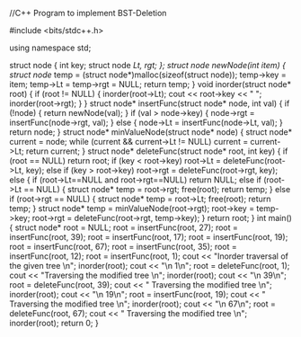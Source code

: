 //C++ Program to implement BST-Deletion

#include <bits/stdc++.h>

using namespace std;

struct node {
int key;
struct node *Lt, *rgt;
};
struct node* newNode(int item)
{
struct node* temp
= (struct node*)malloc(sizeof(struct node));
temp->key = item;
temp->Lt = temp->rgt = NULL;
return temp;
}
void inorder(struct node* root)
{
if (root != NULL) {
inorder(root->Lt);
cout << root->key << " ";
inorder(root->rgt);
}
}
struct node* insertFunc(struct node* node, int val)
{
if (!node)
{
return newNode(val);
}
if (val > node->key)
{
node->rgt = insertFunc(node->rgt, val);
}
else
{
node->Lt = insertFunc(node->Lt, val);
}
return node;
}
struct node* minValueNode(struct node* node)
{
struct node* current = node;
while (current && current->Lt != NULL)
current = current->Lt;
return current;
}
struct node* deleteFunc(struct node* root, int key)
{
if (root == NULL)
return root;
if (key < root->key)
root->Lt = deleteFunc(root->Lt, key);
else if (key > root->key)
root->rgt = deleteFunc(root->rgt, key);
else {
if (root->Lt==NULL and root->rgt==NULL)
return NULL;
else if (root->Lt == NULL) {
struct node* temp = root->rgt;
free(root);
return temp;
}
else if (root->rgt == NULL) {
struct node* temp = root->Lt;
free(root);
return temp;
}
struct node* temp = minValueNode(root->rgt);
root->key = temp->key;
root->rgt = deleteFunc(root->rgt, temp->key);
}
return root;
}
int main()
{
struct node* root = NULL;
root = insertFunc(root, 27);
root = insertFunc(root, 39);
root = insertFunc(root, 17);
root = insertFunc(root, 19);
root = insertFunc(root, 67);
root = insertFunc(root, 35);
root = insertFunc(root, 12);
root = insertFunc(root, 1);
cout << "Inorder traversal of the given tree \n";
inorder(root);
cout << "\n<Delete> 1\n";
root = deleteFunc(root, 1);
cout << "Traversing the modified tree \n";
inorder(root);
cout << "\n<Delete> 39\n";
root = deleteFunc(root, 39);
cout << " Traversing the modified tree \n";
inorder(root);
cout << "\n<Insert> 19\n";
root = insertFunc(root, 19);
cout << " Traversing the modified tree \n";
inorder(root);
cout << "\n<Delete> 67\n";
root = deleteFunc(root, 67);
cout << " Traversing the modified tree \n";
inorder(root);
return 0;
}




